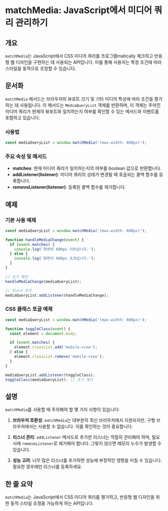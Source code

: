 <!--
Meta Description: # matchMedia: JavaScript에서 미디어 쿼리 관리하기 ## 개요 `matchMedia`는 JavaScript에서 CSS 미디어 쿼리를 프로그램matically 체크하고 반응형 웹 디자인을 구현하는 데 사용되는 API입니다. 이를 통해 사용자는 특정 조건...
Meta Keywords: matchmedia, mediaquerylist, 미디어, 있습니다, 600px
-->

# matchMedia: JavaScript에서 미디어 쿼리 관리하기

## 개요
`matchMedia`는 JavaScript에서 CSS 미디어 쿼리를 프로그램matically 체크하고 반응형 웹 디자인을 구현하는 데 사용되는 API입니다. 이를 통해 사용자는 특정 조건에 따라 스타일을 동적으로 조정할 수 있습니다.

## 문서화
`matchMedia` 메서드는 브라우저의 뷰포트 크기 및 기타 미디어 특성에 따라 조건을 평가하는 데 사용됩니다. 이 메서드는 `MediaQueryList` 객체를 반환하며, 이 객체는 주어진 미디어 쿼리가 현재의 뷰포트와 일치하는지 여부를 확인할 수 있는 메서드와 이벤트를 포함하고 있습니다.

### 사용법
```javascript
const mediaQueryList = window.matchMedia('(max-width: 600px)');
```

### 주요 속성 및 메서드
- **matches**: 현재 미디어 쿼리가 일치하는지의 여부를 boolean 값으로 반환합니다.
- **addListener(listener)**: 미디어 쿼리의 상태가 변경될 때 호출되는 콜백 함수를 등록합니다.
- **removeListener(listener)**: 등록된 콜백 함수를 제거합니다.

## 예제
### 기본 사용 예제
```javascript
const mediaQueryList = window.matchMedia('(max-width: 600px)');

function handleMediaChange(event) {
  if (event.matches) {
    console.log('화면이 600px 이하입니다.');
  } else {
    console.log('화면이 600px 초과입니다.');
  }
}

// 초기 확인
handleMediaChange(mediaQueryList);

// 리스너 추가
mediaQueryList.addListener(handleMediaChange);
```

### CSS 클래스 토글 예제
```javascript
const mediaQueryList = window.matchMedia('(max-width: 600px)');

function toggleClass(event) {
  const element = document.body;

  if (event.matches) {
    element.classList.add('mobile-view');
  } else {
    element.classList.remove('mobile-view');
  }
}

mediaQueryList.addListener(toggleClass);
toggleClass(mediaQueryList); // 초기 체크
```

## 설명
`matchMedia`를 사용할 때 주의해야 할 몇 가지 사항이 있습니다:

1. **브라우저 호환성**: `matchMedia`는 대부분의 최신 브라우저에서 지원되지만, 구형 브라우저에서는 사용할 수 없습니다. 이를 확인하는 것이 중요합니다.
  
2. **리스너 관리**: `addListener` 메서드로 추가한 리스너는 적절히 관리해야 하며, 필요시에 `removeListener`로 제거해야 합니다. 그렇지 않으면 메모리 누수가 발생할 수 있습니다.

3. **성능 고려**: 너무 많은 리스너를 추가하면 성능에 부정적인 영향을 미칠 수 있습니다. 필요한 경우에만 리스너를 등록하세요.

## 한 줄 요약
`matchMedia`는 JavaScript에서 CSS 미디어 쿼리를 평가하고, 반응형 웹 디자인을 위한 동적 스타일 조정을 가능하게 하는 API입니다.